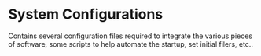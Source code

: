 # System Configurations
Contains several configuration files required to integrate the various pieces of software, some scripts to help automate the startup, set initial filers, etc..
